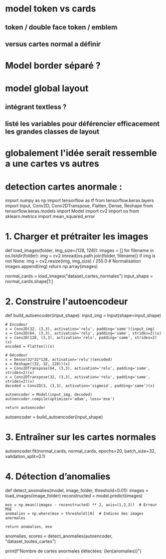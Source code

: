 # model token vs cards  
## token / double face token / emblem
## versus cartes normal a définir 

# Model border séparé ?  

# model global layout
## intégrant textless ?
## listé les variables pour déférencier efficacement les grandes classes de layout
# globalement l'idée serait ressemble a une cartes vs autres



# detection cartes anormale : 
import numpy as np
import tensorflow as tf
from tensorflow.keras.layers import Input, Conv2D, Conv2DTranspose, Flatten, Dense, Reshape
from tensorflow.keras.models import Model
import cv2
import os
from sklearn.metrics import mean_squared_error

# 1. Charger et prétraiter les images
def load_images(folder, img_size=(128, 128)):
    images = []
    for filename in os.listdir(folder):
        img = cv2.imread(os.path.join(folder, filename))
        if img is not None:
            img = cv2.resize(img, img_size) / 255.0  # Normalisation
            images.append(img)
    return np.array(images)

normal_cards = load_images("dataset_cartes_normales")
input_shape = normal_cards.shape[1:]

# 2. Construire l'autoencodeur
def build_autoencoder(input_shape):
    input_img = Input(shape=input_shape)

    # Encodeur
    x = Conv2D(32, (3,3), activation='relu', padding='same')(input_img)
    x = Conv2D(64, (3,3), activation='relu', padding='same', strides=2)(x)
    x = Conv2D(128, (3,3), activation='relu', padding='same', strides=2)(x)
    encoded = Flatten()(x)

    # Décodeur
    x = Dense(32*32*128, activation='relu')(encoded)
    x = Reshape((32, 32, 128))(x)
    x = Conv2DTranspose(64, (3,3), activation='relu', padding='same', strides=2)(x)
    x = Conv2DTranspose(32, (3,3), activation='relu', padding='same', strides=2)(x)
    decoded = Conv2D(3, (3,3), activation='sigmoid', padding='same')(x)

    autoencoder = Model(input_img, decoded)
    autoencoder.compile(optimizer='adam', loss='mse')
    
    return autoencoder

autoencoder = build_autoencoder(input_shape)

# 3. Entraîner sur les cartes normales
autoencoder.fit(normal_cards, normal_cards, epochs=20, batch_size=32, validation_split=0.1)

# 4. Détection d’anomalies
def detect_anomalies(model, image_folder, threshold=0.01):
    images = load_images(image_folder)
    reconstructed = model.predict(images)
    
    mse = np.mean((images - reconstructed) ** 2, axis=(1,2,3))  # Erreur MSE
    anomalies = np.where(mse > threshold)[0]  # Indices des images anormales
    
    return anomalies, mse

anomalies, scores = detect_anomalies(autoencoder, "dataset_toutes_cartes")

print(f"Nombre de cartes anormales détectées: {len(anomalies)}")
